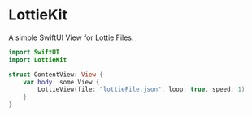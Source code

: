 # LottieKit

A simple SwiftUI View for Lottie Files.

```swift
import SwiftUI
import LottieKit

struct ContentView: View {
    var body: some View {
        LottieView(file: "lottieFile.json", loop: true, speed: 1)
    }
}
```

